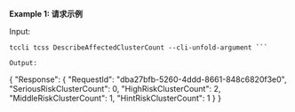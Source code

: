 **Example 1: 请求示例**



Input: 

```
tccli tcss DescribeAffectedClusterCount --cli-unfold-argument ```

Output: 
```
{
    "Response": {
        "RequestId": "dba27bfb-5260-4ddd-8661-848c6820f3e0",
        "SeriousRiskClusterCount": 0,
        "HighRiskClusterCount": 2,
        "MiddleRiskClusterCount": 1,
        "HintRiskClusterCount": 1
    }
}
```

